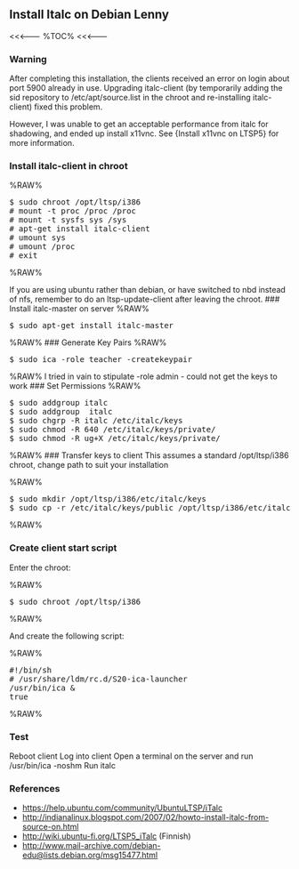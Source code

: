 ## Install Italc on Debian Lenny

<<<---
%TOC%
<<<---

### Warning

After completing this installation, the clients received an error on login about port 5900 already in use.  Upgrading italc-client (by temporarily adding the sid repository to /etc/apt/source.list in the chroot and re-installing italc-client) fixed this problem.

However, I was unable to get an acceptable performance from italc for shadowing, and ended up install x11vnc.  See {Install x11vnc on LTSP5} for more information.

### Install italc-client in chroot

%RAW%
<pre>
$ sudo chroot /opt/ltsp/i386
# mount -t proc /proc /proc
# mount -t sysfs sys /sys
# apt-get install italc-client
# umount sys
# umount /proc
# exit
</pre>
%RAW%

<?> If you are using ubuntu rather than debian, or have switched to nbd instead of nfs, remember to do an ltsp-update-client after leaving the chroot.

### Install italc-master on server

%RAW%
<pre>
$ sudo apt-get install italc-master
</pre>
%RAW%

### Generate Key Pairs

%RAW%
<pre>
$ sudo ica -role teacher -createkeypair
</pre>
%RAW%

<!> I tried in vain to stipulate -role admin - could not get the keys to work

### Set Permissions

%RAW%
<pre>
$ sudo addgroup italc
$ sudo addgroup <userid> italc
$ sudo chgrp -R italc /etc/italc/keys
$ sudo chmod -R 640 /etc/italc/keys/private/
$ sudo chmod -R ug+X /etc/italc/keys/private/
</pre>
%RAW%

### Transfer keys to client

<?> This assumes a standard /opt/ltsp/i386 chroot, change path to suit your installation

%RAW%
<pre>
$ sudo mkdir /opt/ltsp/i386/etc/italc/keys
$ sudo cp -r /etc/italc/keys/public /opt/ltsp/i386/etc/italc/keys/
</pre>
%RAW%

### Create client start script

Enter the chroot:

%RAW%
<pre>
$ sudo chroot /opt/ltsp/i386
</pre>
%RAW%

And create the following script:

%RAW%
<pre>
#!/bin/sh
# /usr/share/ldm/rc.d/S20-ica-launcher
/usr/bin/ica &
true
</pre>
%RAW%

### Test

Reboot client
Log into client
Open a terminal on the server and run /usr/bin/ica -noshm
Run italc

### References

   * https://help.ubuntu.com/community/UbuntuLTSP/iTalc
   * http://indianalinux.blogspot.com/2007/02/howto-install-italc-from-source-on.html
   * http://wiki.ubuntu-fi.org/LTSP5_iTalc (Finnish)
   * http://www.mail-archive.com/debian-edu@lists.debian.org/msg15477.html
